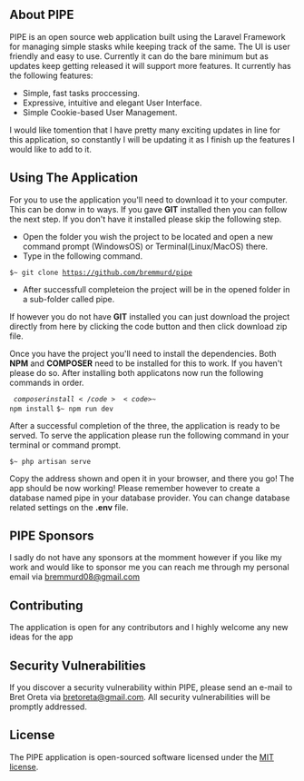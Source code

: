 ## About PIPE

PIPE is an open source web application built using the Laravel Framework for managing simple stasks while keeping track of the same. The UI is 
user friendly and easy to use. Currently it can do the bare minimum but as updates keep getting released it will support more features. It currently has the following features:

- Simple, fast tasks proccessing.
- Expressive, intuitive and elegant User Interface.
- Simple Cookie-based User Management.

I would like tomention that I have pretty many exciting updates in line for this application, so constantly I will be updating it as I finish up the features I would like to add to it.

## Using The Application

For you to use the application you'll need to download it to your computer. This can be donw in to ways. If you gave **GIT** installed then you can follow the next step. If you don't have it installed please skip the following step.

- Open the folder you wish the project to be located and open a new command prompt (WindowsOS) or Terminal(Linux/MacOS) there.
- Type in the following command.

<code>$~ git clone https://github.com/bremmurd/pipe</code>

- After successfull completeion the project will be in the opened folder in a sub-folder called pipe.

If however you do not have **GIT** installed you can just download the project directly from here by clicking the code button and then click download zip file.

Once you have the project you'll need to install the dependencies. Both **NPM** and **COMPOSER** need to be installed for this to work. If you haven't please do so. After installing both applicatons now run the following commands in order.

<code>$~ composer install</code>
<code>$~ npm install</code>
<code>$~ npm run dev</code>

After a successful completion of the three, the application is ready to be served. To serve the application please run the following command in your terminal or command prompt.

<code>$~ php artisan serve</code>

Copy the address shown and open it in your browser, and there you go! The app should be now working! Please remember however to create a database named pipe in your database provider. You can change database related settings on the **.env** file.

## PIPE Sponsors

I sadly do not have any sponsors at the momment however if you like my work and would like to sponsor me you can reach me through my personal email via [bremmurd08@gmail.com](mailto:bremmurd08@gmail.com)

## Contributing

The application is open for any contributors and I highly welcome any new ideas for the app

## Security Vulnerabilities

If you discover a security vulnerability within PIPE, please send an e-mail to Bret Oreta via [bretoreta@gmail.com](mailto:bretoreta@gmail.com). All security vulnerabilities will be promptly addressed.

## License

The PIPE application is open-sourced software licensed under the [MIT license](https://opensource.org/licenses/MIT).

